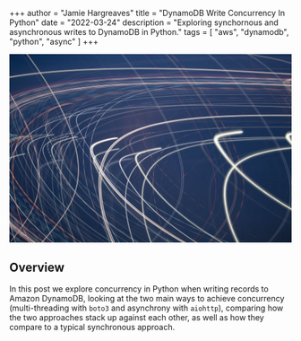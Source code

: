 +++
author = "Jamie Hargreaves"
title = "DynamoDB Write Concurrency In Python"
date = "2022-03-24"
description = "Exploring synchornous and asynchronous writes to DynamoDB in Python."
tags = [
    "aws",
    "dynamodb",
    "python",
    "async"
]
+++

!["Header showing an image of a bookshelf"](/images/dynamodb_concurrency/header.jpg)

## Overview

In this post we explore concurrency in Python when writing records to Amazon DynamoDB, looking at the two main ways to achieve concurrency (multi-threading with `boto3` and asynchrony with `aiohttp`), comparing how the two approaches stack up against each other, as well as how they compare to a typical synchronous approach.
